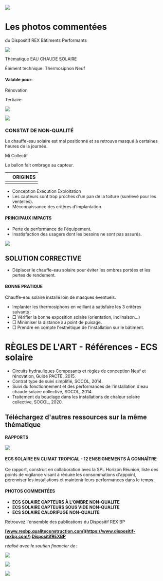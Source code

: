 ![](<images/Chauffe-eau solaire mal positionné/_page_0_Picture_0.jpeg>)

# Les photos commentées

du Dispositif REX Bâtiments Performants

![](<images/Chauffe-eau solaire mal positionné/_page_0_Picture_3.jpeg>)

Thématique EAU CHAUDE SOLAIRE

Élément technique: Thermosiphon Neuf

#### Valable pour:

Rénovation

Tertiaire

![](<images/Chauffe-eau solaire mal positionné/_page_0_Picture_9.jpeg>)

![](<images/Chauffe-eau solaire mal positionné/_page_0_Picture_10.jpeg>)

### CONSTAT DE NON-QUALITÉ

Le chauffe-eau solaire est mal positionné et se retrouve masqué à certaines heures de la journée.

 Mi Collectif

Le ballon fait ombrage au capteur.

|  | ORIGINES |
|--|----------|
|  |          |

- Conception Exécution Exploitation
- Les capteurs sont trop proches d'un pan de la toiture (surélevé pour les ventelles).
- Méconnaissance des critères d'implantation.

#### PRINCIPAUX IMPACTS

- Perte de performance de l'équipement.
- Insatisfaction des usagers dont les besoins ne sont pas assurés.

![](<images/Chauffe-eau solaire mal positionné/_page_0_Picture_23.jpeg>)

## SOLUTION CORRECTIVE

- Déplacer le chauffe-eau solaire pour éviter les ombres portées et les pertes de rendement.
#### BONNE PRATIQUE

Chauffe-eau solaire installé loin de masques éventuels.

- Implanter les thermosiphons en veillant à satisfaire les 3 critères suivants :
- □ Vérifier la bonne exposition solaire (orientation, inclinaison...)
- □ Minimiser la distance au point de puisage.
- □ Prendre en compte l'esthétique de l'installation sur le bâtiment.

# RÈGLES DE L'ART - Références - ECS solaire

- Circuits hydrauliques Composants et règles de conception Neuf et rénovation, Guide PACTE, 2015.
- Contrat type de suivi simplifié, SOCOL, 2014.
- Suivi du fonctionnement et des performances de l'installation d'eau chaude solaire collective, SOCOL, 2014.
- Traitement du bouclage dans les installations de chaleur solaire collective, SOCOL, 2020.

## Téléchargez d'autres ressources sur la même thématique

#### RAPPORTS

![](<images/Chauffe-eau solaire mal positionné/_page_1_Picture_7.jpeg>)

#### **ECS SOLAIRE EN CLIMAT TROPICAL - 12 ENSEIGNEMENTS À CONNAÎTRE**

Ce rapport, construit en collaboration avec la SPL Horizon Réunion, liste des points de vigilance visant à réduire les consommations d'appoint, pérenniser les installations et maintenir leurs performances dans le temps.

#### PHOTOS COMMENTÉES

- **ECS SOLAIRE CAPTEURS À L'OMBRE NON-QUALITE**
- **ECS SOLAIRE CAPTEURS SOUS VIDE NON-QUALITE**
- **ECS SOLAIRE CALORIFUGE NON-QUALITE**

Retrouvez l'ensemble des publications du Dispositif REX BP

**[www.rexbp.qualiteconstruction.com](https://www.dispositif-rexbp.com/) [DispositifREXBP](https://www.facebook.com/DispositifREXBP/)**

*réalisé avec le soutien financier de :*

![](<images/Chauffe-eau solaire mal positionné/_page_1_Picture_18.jpeg>)

![](<images/Chauffe-eau solaire mal positionné/_page_1_Picture_19.jpeg>)

![](<images/Chauffe-eau solaire mal positionné/_page_1_Picture_20.jpeg>)